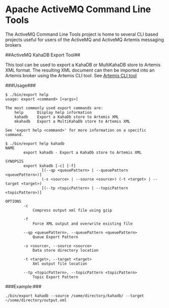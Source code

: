 Apache ActiveMQ Command Line Tools
==================================

The ActiveMQ Command Line Tools project is home to several CLI based projects
useful for users of the ActiveMQ and ActiveMQ Artemis messaging brokers

##ActiveMQ KahaDB Export Tool##

This tool can be used to export a KahaDB or MultiKahaDB store to Artemis XML format.  The resulting XML document can then be imported into an Artemis broker using the Artemis CLI tool.  See [Artemis CLI tool](https://activemq.apache.org/artemis/docs/1.5.3/tools.html)

###Usage###
```
$ ./bin/export help
usage: export <command> [<args>]

The most commonly used export commands are:
    help      Display help information
    kahadb    Export a KahaDb store to Artemis XML
    mkahadb   Export a MultiKahaDb store to Artemis XML

See 'export help <command>' for more information on a specific command.
```
```
$ ./bin/export help kahadb
NAME
        export kahadb - Export a KahaDb store to Artemis XML

SYNOPSIS
        export kahadb [-c] [-f]
                [(--qp <queuePattern> | --queuePattern <queuePattern>)]
                (-s <source> | --source <source>) (-t <target> | --target <target>)
                [(--tp <topicPattern> | --topicPattern <topicPattern>)]

OPTIONS
        -c
            Compress output xml file using gzip

        -f
            Force XML output and overwrite existing file

        --qp <queuePattern>, --queuePattern <queuePattern>
            Queue Export Pattern

        -s <source>, --source <source>
            Data store directory location

        -t <target>, --target <target>
            Xml output file location

        --tp <topicPattern>, --topicPattern <topicPattern>
            Topic Export Pattern
```

###Example:###

`./bin/export kahadb --source /some/directory/kahadb/ --target ~/some/directory/output.xml`
